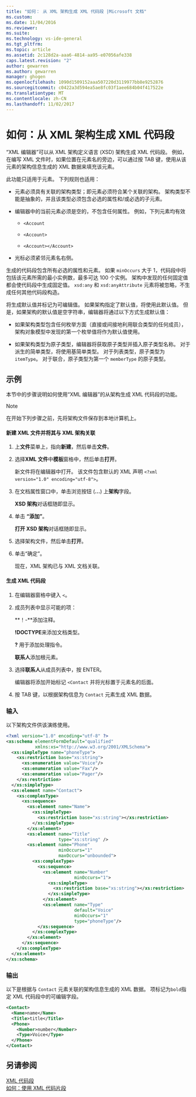 ```yaml
---
title: "如何： 从 XML 架构生成 XML 代码段 |Microsoft 文档"
ms.custom: 
ms.date: 11/04/2016
ms.reviewer: 
ms.suite: 
ms.technology: vs-ide-general
ms.tgt_pltfrm: 
ms.topic: article
ms.assetid: 2c128d2a-aaa6-4814-aa95-e07056afe338
caps.latest.revision: "2"
author: gewarren
ms.author: gewarren
manager: ghogen
ms.openlocfilehash: 1090d1509152aaa507220d3119977bb8e9252876
ms.sourcegitcommit: c0422a3d594ea5ae8fc03f1aee684b04f417522e
ms.translationtype: MT
ms.contentlocale: zh-CN
ms.lasthandoff: 11/02/2017
---
```

# <a name="how-to-generate-an-xml-snippet-from-an-xml-schema"></a>如何：从 XML 架构生成 XML 代码段
“XML 编辑器”可以从 XML 架构定义语言 (XSD) 架构生成 XML 代码段。 例如，在编写 XML 文件时，如果位置在元素名的旁边，可以通过按 TAB 键，使用从该元素的架构信息生成的 XML 数据来填充该元素。  
  
 此功能只适用于元素。 下列规则也适用：  
  
-   元素必须具有关联的架构类型；即元素必须符合某个关联的架构。 架构类型不能是抽象的，并且该类型必须包含必选的属性和/或必选的子元素。  
  
-   编辑器中的当前元素必须是空的，不包含任何属性。 例如，下列元素均有效  
  
    -   `<Account`  
  
    -   `<Account>`  
  
    -   `<Account></Account>`  
  
-   光标必须紧邻元素名右侧。  
  
生成的代码段包含所有必选的属性和元素。 如果 `minOccurs` 大于 1，代码段中将包括该元素所需的最小实例数，最多可达 100 个实例。 架构中发现的任何固定值都会使代码段中生成固定值。 `xsd:any` 和 `xsd:anyAttribute` 元素将被忽略，不生成任何其他代码段构造。  
  
将生成默认值并标记为可编辑值。 如果架构指定了默认值，将使用此默认值。 但是，如果架构的默认值是空字符串，编辑器将通过以下方式生成默认值：  
  
-   如果架构类型包含任何枚举方面（直接或间接地利用联合类型的任何成员），架构对象模型中发现的第一个枚举值将作为默认值使用。  
  
-   如果架构类型为原子类型，编辑器将获取原子类型并插入原子类型名称。 对于派生的简单类型，将使用基简单类型。 对于列表类型，原子类型为 `itemType`。 对于联合，原子类型为第一个 `memberType` 的原子类型。  
  
## <a name="example"></a>示例  
 本节中的步骤说明如何使用“XML 编辑器”的从架构生成 XML 代码段的功能。  
  
> [!NOTE]
>  在开始下列步骤之前，先将架构文件保存到本地计算机上。  
  
#### <a name="to-create-a-new-xml-file-and-associate-it-with-an-xml-schema"></a>新建 XML 文件并将其与 XML 架构关联  
  
1.  上**文件**菜单上，指向**新建**，然后单击**文件**。  
  
2.  选择**XML 文件**中**模板**窗格中，然后单击**打开**。  
  
     新文件将在编辑器中打开。 该文件包含默认的 XML 声明 `<?xml version="1.0" encoding="utf-8">`。  
  
3.  在文档属性窗口中，单击浏览按钮 (**...**) 上**架构**字段。  
  
     **XSD 架构**对话框随即显示。  
  
4.  单击 **“添加”**。  
  
     **打开 XSD 架构**对话框随即显示。  
  
5.  选择架构文件，然后单击**打开**。  
  
6.  单击“确定”。  
  
     现在，XML 架构已与 XML 文档关联。  
  
#### <a name="to-generate-an-xml-snippet"></a>生成 XML 代码段  
  
1.  在编辑器窗格中键入 `<`。  
  
2.  成员列表中显示可能的项：  
  
     **！-**添加注释。  
  
     **!DOCTYPE**来添加文档类型。  
  
     **?** 用于添加处理指令。  
  
     **联系人**添加根元素。  
  
3.  选择**联系人**从成员列表中，按 ENTER。  
  
     编辑器将添加开始标记 `<Contact` 并将光标置于元素名的后面。  
  
4.  按 TAB 键，以根据架构信息为 `Contact` 元素生成 XML 数据。  
  
### <a name="input"></a>输入  
 以下架构文件供该演练使用。  
  
```xml
<?xml version="1.0" encoding="utf-8" ?>  
<xs:schema elementFormDefault="qualified"  
           xmlns:xs="http://www.w3.org/2001/XMLSchema">  
  <xs:simpleType name="phoneType">  
    <xs:restriction base="xs:string">  
      <xs:enumeration value="Voice"/>  
      <xs:enumeration value="Fax"/>  
      <xs:enumeration value="Pager"/>  
    </xs:restriction>  
  </xs:simpleType>  
  <xs:element name="Contact">  
    <xs:complexType>  
      <xs:sequence>  
        <xs:element name="Name">  
          <xs:simpleType>  
            <xs:restriction base="xs:string"></xs:restriction>  
          </xs:simpleType>  
        </xs:element>  
        <xs:element name="Title"  
                    type="xs:string" />  
        <xs:element name="Phone"  
                    minOccurs="1"  
                    maxOccurs="unbounded">  
          <xs:complexType>  
            <xs:sequence>  
              <xs:element name="Number"  
                          minOccurs="1">  
                <xs:simpleType>  
                  <xs:restriction base="xs:string"></xs:restriction>  
                </xs:simpleType>  
              </xs:element>  
              <xs:element name="Type"  
                          default="Voice"  
                          minOccurs="1"  
                          type="phoneType"/>  
            </xs:sequence>  
          </xs:complexType>  
        </xs:element>  
      </xs:sequence>  
    </xs:complexType>  
  </xs:element>  
</xs:schema>  
```  
  
### <a name="output"></a>输出  
 以下是根据与 `Contact` 元素关联的架构信息生成的 XML 数据。 项标记为`bold`指定 XML 代码段中的可编辑字段。  
  
```xml
<Contact>  
  <Name>name</Name>  
  <Title>title</Title>  
  <Phone>  
    <Number>number</Number>  
    <Type>Voice</Type>  
  </Phone>  
</Contact>  
```  
  
## <a name="see-also"></a>另请参阅  
 [XML 代码段](../xml-tools/xml-snippets.md)   
 [如何：使用 XML 代码片段](../xml-tools/how-to-use-xml-snippets.md)
